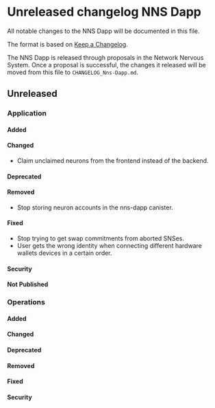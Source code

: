 # Unreleased changelog NNS Dapp

All notable changes to the NNS Dapp will be documented in this file.

The format is based on [Keep a Changelog](https://keepachangelog.com/en/1.0.0/).

The NNS Dapp is released through proposals in the Network Nervous System. Once a
proposal is successful, the changes it released will be moved from this file to
`CHANGELOG_Nns-Dapp.md`.

## Unreleased

### Application

#### Added

#### Changed

* Claim unclaimed neurons from the frontend instead of the backend.

#### Deprecated

#### Removed

* Stop storing neuron accounts in the nns-dapp canister.

#### Fixed

* Stop trying to get swap commitments from aborted SNSes.
* User gets the wrong identity when connecting different hardware wallets devices in a certain order.

#### Security

#### Not Published

### Operations

#### Added

#### Changed

#### Deprecated

#### Removed

#### Fixed

#### Security
